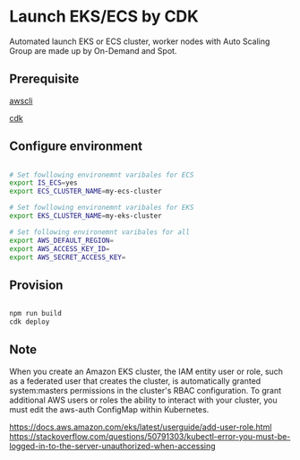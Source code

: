 
# Launch EKS/ECS  by CDK

Automated launch EKS or ECS cluster, worker nodes with Auto Scaling Group are made up by On-Demand and Spot. 


## Prerequisite

[awscli](https://docs.aws.amazon.com/cli/latest/userguide/cli-chap-install.html)

[cdk](https://docs.aws.amazon.com/cdk/latest/guide/getting_started.html#getting_started_install)


## Configure environment

```bash

# Set fowllowing environemnt varibales for ECS
export IS_ECS=yes
export ECS_CLUSTER_NAME=my-ecs-cluster

# Set fowllowing environemnt varibales for EKS
export EKS_CLUSTER_NAME=my-eks-cluster

# Set following environemnt varibales for all
export AWS_DEFAULT_REGION=
export AWS_ACCESS_KEY_ID=
export AWS_SECRET_ACCESS_KEY=
```


## Provision

```bash

npm run build
cdk deploy

```


## Note

When you create an Amazon EKS cluster, the IAM entity user or role, such as a federated user that creates the cluster, is automatically granted system:masters permissions in the cluster's RBAC configuration. To grant additional AWS users or roles the ability to interact with your cluster, you must edit the aws-auth ConfigMap within Kubernetes.

https://docs.aws.amazon.com/eks/latest/userguide/add-user-role.html
https://stackoverflow.com/questions/50791303/kubectl-error-you-must-be-logged-in-to-the-server-unauthorized-when-accessing